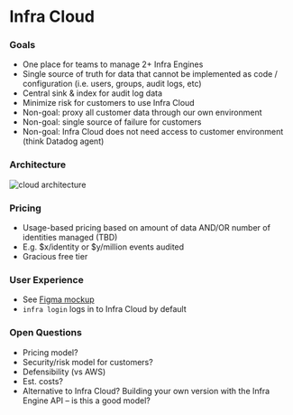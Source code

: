 # Infra Cloud

### Goals
* One place for teams to manage 2+ Infra Engines
* Single source of truth for data that cannot be implemented as code / configuration (i.e. users, groups, audit logs, etc)
* Central sink & index for audit log data
* Minimize risk for customers to use Infra Cloud
* Non-goal: proxy all customer data through our own environment
* Non-goal: single source of failure for customers
* Non-goal: Infra Cloud does not need access to customer environment (think Datadog agent)

### Architecture
![cloud architecture](https://user-images.githubusercontent.com/251292/114213582-22ba1600-9931-11eb-9ea7-b4edd516a5da.png)

### Pricing
* Usage-based pricing based on amount of data AND/OR number of identities managed (TBD)
* E.g. $x/identity or $y/million events audited
* Gracious free tier

### User Experience
* See [Figma mockup](https://www.figma.com/file/WjpyKmfMHeUapLDWRVYb1G/Cloud-User-Flow?node-id=0%3A1)
* `infra login` logs in to Infra Cloud by default

### Open Questions
* Pricing model?
* Security/risk model for customers?
* Defensibility (vs AWS)
* Est. costs?
* Alternative to Infra Cloud? Building your own version with the Infra Engine API – is this a good model?

